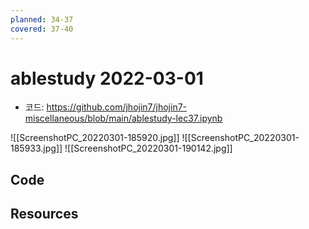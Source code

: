 ```yaml
---
planned: 34-37
covered: 37-40
---
```

# ablestudy 2022-03-01

- 코드: https://github.com/jhojin7/jhojin7-miscellaneous/blob/main/ablestudy-lec37.ipynb

![[ScreenshotPC_20220301-185920.jpg]]
![[ScreenshotPC_20220301-185933.jpg]]
![[ScreenshotPC_20220301-190142.jpg]]



## Code

## Resources